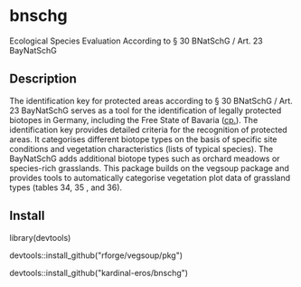 # bnschg

Ecological Species Evaluation According to § 30 BNatSchG / Art. 23 BayNatSchG

##	Description

The identification key for protected areas according to § 30 BNatSchG / Art. 23 BayNatSchG serves as a tool for the identification of legally protected biotopes in Germany, including the Free State of Bavaria ([cp.](https://www.lfu.bayern.de/natur/doc/kartieranleitungen/bestimmungsschluessel_30.pdf)). The identification key provides detailed criteria for the recognition of protected areas. It categorises different biotope types on the basis of specific site conditions and vegetation characteristics (lists of typical species). The BayNatSchG adds additional biotope types such as orchard meadows or species-rich grasslands. This package builds on the vegsoup package and provides tools to automatically categorise vegetation plot data of grassland types (tables 34, 35 , and 36).

##	Install

library(devtools)

devtools::install_github("rforge/vegsoup/pkg")

devtools::install_github("kardinal-eros/bnschg")

<!--
Maintenance
setwd("/Users/roli/Documents/bnschg")
devtools::document()
devtools::load_all()
-->
